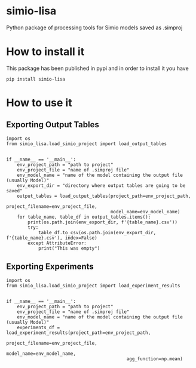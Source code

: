 # simio-lisa
Python package of processing tools for Simio models saved as .simproj

# How to install it
This package has been published in pypi and in order to install it you have

```
pip install simio-lisa
```

# How to use it

## Exporting Output Tables

```
import os
from simio_lisa.load_simio_project import load_output_tables


if __name__ == '__main__':
    env_project_path = "path to project"
    env_project_file = "name of .simproj file"
    env_model_name = "name of the model containing the output file (usually Model)"
    env_export_dir = "directory where output tables are going to be saved"
    output_tables = load_output_tables(project_path=env_project_path,
                                       project_filename=env_project_file,
                                       model_name=env_model_name)
    for table_name, table_df in output_tables.items():
        print(os.path.join(env_export_dir, f'{table_name}.csv'))
        try:
            table_df.to_csv(os.path.join(env_export_dir, f'{table_name}.csv'), index=False)
        except AttributeError:
            print("This was empty")
```

## Exporting Experiments

```
import os
from simio_lisa.load_simio_project import load_experiment_results


if __name__ == '__main__':
    env_project_path = "path to project"
    env_project_file = "name of .simproj file"
    env_model_name = "name of the model containing the output file (usually Model)"
    experiments_df = load_experiment_results(project_path=env_project_path,
                                             project_filename=env_project_file,
                                             model_name=env_model_name,
                                             agg_function=np.mean)
```